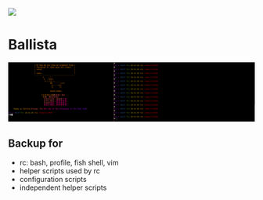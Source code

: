 ![](http://heroworld.gamerhome.com/h3/file/w2.gif)
# Ballista
![](./fish/fish.png)
## Backup for
- rc: bash, profile, fish shell, vim  
- helper scripts used by rc
- configuration scripts
- independent helper scripts 
